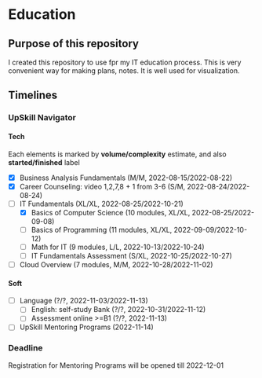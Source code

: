 # Education

## Purpose of this repository

I created this repository to use fpr my IT education process. This is very
convenient way for making plans, notes. It is well used for visualization.

## Timelines

### UpSkill Navigator

#### Tech
Each elements is marked by **volume/complexity** estimate,
and also **started/finished** label

- [x] Business Analysis Fundamentals (M/M, 2022-08-15/2022-08-22)
- [x] Career Counseling: video 1,2,7,8 + 1 from 3-6 (S/M, 2022-08-24/2022-08-24)
- [ ] IT Fundamentals (XL/XL, 2022-08-25/2022-10-21)
  - [x] Basics of Computer Science (10 modules, XL/XL, 2022-08-25/2022-09-08)
  - [ ] Basics of Programming (11 modules, XL/XL, 2022-09-09/2022-10-12)
  - [ ] Math for IT (9 modules, L/L, 2022-10-13/2022-10-24)
  - [ ] IT Fundamentals Assessment (S/XL, 2022-10-25/2022-10-27)
- [ ] Cloud Overview (7 modules, M/M, 2022-10-28/2022-11-02)

#### Soft

- [ ] Language (?/?, 2022-11-03/2022-11-13)
  - [ ] English: self-study Bank (?/?, 2022-10-31/2022-11-12)
  - [ ] Assessment online >=B1 (?/?, 2022-11-13)
- [ ] UpSkill Mentoring Programs (2022-11-14)

### Deadline

Registration for Mentoring Programs will be opened till 2022-12-01
